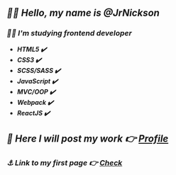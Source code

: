  ## ***:raising_hand_man: Hello, my name is @JrNickson***
### ***:man_student: I'm studying frontend developer***
* ***HTML5 :heavy_check_mark:***
* ***CSS3 :heavy_check_mark:***
* ***SCSS/SASS :heavy_check_mark:***
* ***JavaScript :heavy_check_mark:***
* ***MVC/OOP :heavy_check_mark:***
* ***Webpack :heavy_check_mark:***
* ***ReactJS :heavy_check_mark:***




## ***:floppy_disk: Here I will post my work :point_right: [Profile](https://github.com/JrNickson)***
### ***:anchor: Link to my first page :point_right: [Check](https://jrnickson.github.io/FirstWork/)***

